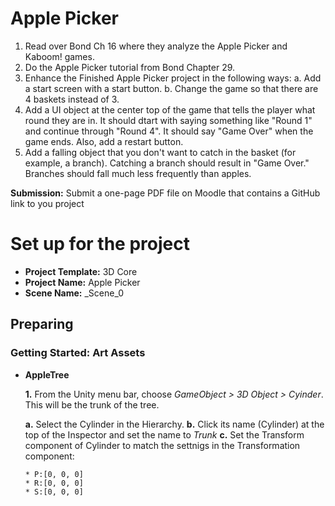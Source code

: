 Apple Picker
===============

1. Read over Bond Ch 16 where they analyze the Apple Picker and Kaboom! games.
2. Do the Apple Picker tutorial from Bond Chapter 29.
3. Enhance the Finished Apple Picker project in the following ways:
   a. Add a start screen with a start button.
   b. Change the game so that there are 4 baskets instead of 3.
4. Add a UI object at the center top of the game that tells the player what round they are in. It should dtart with saying something like "Round 1" and continue through "Round 4". It should say "Game Over" when the game ends. Also, add a restart button.
5. Add a falling object that you don't want to catch in the basket (for example, a branch). Catching a branch should result in "Game Over." Branches should fall much less frequently than apples.

__Submission:__
Submit a one-page PDF file on Moodle that contains a GitHub link to you project


# Set up for the project
* __Project Template:__ 3D Core
* __Project Name:__ Apple Picker
* __Scene Name:__ _Scene_0


## Preparing
### Getting Started: Art Assets
* __AppleTree__

  __1.__ From the Unity menu bar, choose _GameObject > 3D Object > Cyinder_. This will be the trunk of the tree.
  
    __a.__ Select the Cylinder in the Hierarchy.
    __b.__ Click its name (Cylinder) at the top of the Inspector and set the name to _Trunk_
    __c.__ Set the Transform component of Cylinder to match the settnigs in the Transformation component:
  
      * P:[0, 0, 0]
      * R:[0, 0, 0]
      * S:[0, 0, 0]
